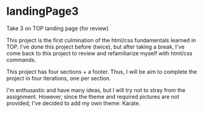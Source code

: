 # landingPage3
Take 3 on TOP landing page (for review)

This project is the first culmination of the html/css fundamentals learned in TOP.
I've done this project before (twice), but after taking a break, I've come back to this project to review 
and refamiliarize myself with html/css commands.

This project has four sections + a footer.
Thus, I will be aim to complete the project in four iterations, one per section.

I'm enthusastic and have many ideas, but I will try not to stray from the assignment.
However, since the theme and required pictures are not provided, I've decided to add my own theme: Karate.